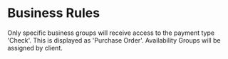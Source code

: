 # Business Rules

Only specific business groups will receive access to the payment type 'Check'. This is displayed as 'Purchase Order'. Availability Groups will be assigned by client.
